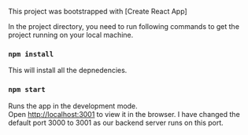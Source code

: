 This project was bootstrapped with [Create React App]


In the project directory, you need to run following commands to get the project running on your local machine.

### `npm install`

This will install all the depnedencies. 

### `npm start`

Runs the app in the development mode.<br>
Open [http://localhost:3001](http://localhost:3001) to view it in the browser.
I have changed the default port 3000 to 3001 as our backend server runs on this port. 
